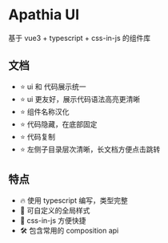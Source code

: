 # Apathia UI

基于 vue3 + typescript + css-in-js 的组件库

## 文档

- :star: ui 和 代码展示统一
- :star: ui 更友好，展示代码语法高亮更清晰
- :star: 组件名称汉化
- :star: 代码隐藏，在底部固定
- :star: 代码复制
- :star: 左侧子目录层次清晰，长文档方便点击跳转

## 特点

- :fire: 使用 typescript 编写，类型完整
- :rainbow: 可自定义的全局样式
- :rocket: css-in-js 方便快捷
- :hammer_and_wrench: 包含常用的 composition api
